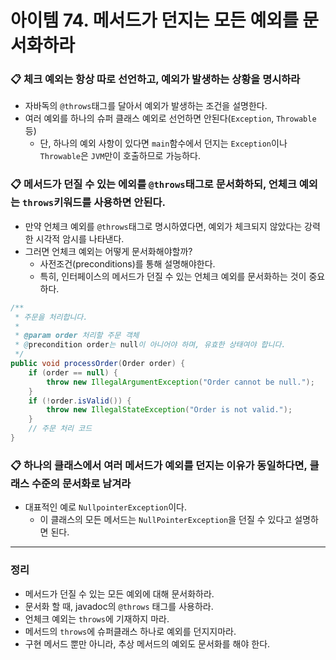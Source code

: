 # 아이템 74. 메서드가 던지는 모든 예외를 문서화하라

### 📋 체크 예외는 항상 따로 선언하고, 예외가 발생하는 상황을 명시하라

- 자바독의 `@throws`태그를 달아서 예외가 발생하는 조건을 설명한다.
- 여러 예외를 하나의 슈퍼 클래스 예외로 선언하면 안된다(`Exception`, `Throwable` 등)
  - 단, 하나의 예외 사항이 있다면 `main`함수에서 던지는 `Exception`이나 `Throwable`은 `JVM`만이 호출하므로 가능하다.

### 📋 메서드가 던질 수 있는 에외를 `@throws`태그로 문서화하되, 언체크 예외는 `throws`키워드를 사용하면 안된다.

- 만약 언체크 예외를 `@throws`태그로 명시하였다면, 예외가 체크되지 않았다는 강력한 시각적 암시를 나타낸다.
- 그러면 언체크 예외는 어떻게 문서화해야할까?
  - 사전조건(preconditions)를 통해 설명해야한다.
  - 특히, 인터페이스의 메서드가 던질 수 있는 언체크 예외를 문서화하는 것이 중요하다.

```java
/**
 * 주문을 처리합니다.
 * 
 * @param order 처리할 주문 객체
 * @precondition order는 null이 아니어야 하며, 유효한 상태여야 합니다.
 */
public void processOrder(Order order) {
    if (order == null) {
        throw new IllegalArgumentException("Order cannot be null.");
    }
    if (!order.isValid()) {
        throw new IllegalStateException("Order is not valid.");
    }
    // 주문 처리 코드
}
```

### 📋 하나의 클래스에서 여러 메서드가 예외를 던지는 이유가 동일하다면, 클래스 수준의 문서화로 남겨라

- 대표적인 예로 `NullpointerException`이다.
  - 이 클래스의 모든 메서드는 `NullPointerException`을 던질 수 있다고 설명하면 된다.

---

### 정리

- 메서드가 던질 수 있는 모든 예외에 대해 문서화하라.
- 문서화 할 때, javadoc의 `@throws` 태그를 사용하라.
- 언체크 예외는 `throws`에 기재하지 마라.
- 메서드의 `throws`에 슈퍼클래스 하나로 예외를 던지지마라.
- 구현 메서드 뿐만 아니라, 추상 메서드의 예외도 문서화를 해야 한다.